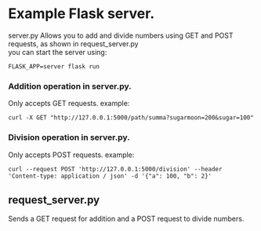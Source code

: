 # Example Flask server.

server.py
Allows you to add and divide numbers
using GET and POST requests,
as shown in request_server.py  
you can start the server using:
```shell
FLASK_APP=server flask run
```

### Addition operation in server.py.
Only accepts GET requests.
example:
```shell
curl -X GET "http://127.0.0.1:5000/path/summa?sugarmoon=200&sugar=100"
```

### Division operation in server.py.
Only accepts POST requests.
example:
```shell
curl --request POST 'http://127.0.0.1:5000/division' --header 'Content-type: application / json' -d '{"a": 100, "b": 2}'
```

## request_server.py
Sends a GET request for addition
and a POST request to divide numbers.


